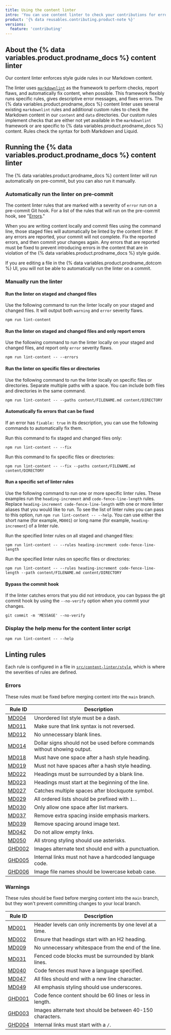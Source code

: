 ```yaml
---
title: Using the content linter
intro: 'You can use content linter to check your contributions for errors.'
product: '{% data reusables.contributing.product-note %}'
versions:
  feature: 'contributing'
---
```


## About the {% data variables.product.prodname_docs %} content linter

Our content linter enforces style guide rules in our Markdown content.

The linter uses [`markdownlint`](https://github.com/DavidAnson/markdownlint) as the framework to perform checks, report flaws, and automatically fix content, when possible. This framework flexibly runs specific rules, gives descriptive error messages, and fixes errors. The {% data variables.product.prodname_docs %} content linter uses several existing `markdownlint` rules and additional custom rules to check the Markdown content in our `content` and `data` directories. Our custom rules implement checks that are either not yet available in the `markdownlint` framework or are specific to {% data variables.product.prodname_docs %} content. Rules check the syntax for both Markdown and Liquid.

## Running the {% data variables.product.prodname_docs %} content linter

The {% data variables.product.prodname_docs %} content linter will run automatically on pre-commit, but you can also run it manually.

### Automatically run the linter on pre-commit

The content linter rules that are marked with a severity of `error` run on a pre-commit Git hook. For a list of the rules that will run on the pre-commit hook, see "[Errors](#errors)."

When you are writing content locally and commit files using the command line, those staged files will automatically be linted by the content linter. If any errors are reported, your commit will not complete. Fix the reported errors, and then commit your changes again. Any errors that are reported must be fixed to prevent introducing errors in the content that are in violation of the {% data variables.product.prodname_docs %} style guide.

If you are editing a file in the {% data variables.product.prodname_dotcom %} UI, you will not be able to automatically run the linter on a commit.

### Manually run the linter

#### Run the linter on staged and changed files

Use the following command to run the linter locally on your staged and changed files. It will output both `warning` and `error` severity flaws.

```shell
npm run lint-content
```

#### Run the linter on staged and changed files and only report errors

Use the following command to run the linter locally on your staged and changed files, and report only `error` severity flaws.

```shell
npm run lint-content -- --errors
```

#### Run the linter on specific files or directories

Use the following command to run the linter locally on specific files or directories. Separate multiple paths with a space. You can include both files and directories in the same command.

```shell
npm run lint-content -- --paths content/FILENAME.md content/DIRECTORY
```

#### Automatically fix errors that can be fixed

If an error has `fixable: true` in its description, you can use the following commands to automatically fix them.

Run this command to fix staged and changed files only:

```shell
npm run lint-content -- --fix
```

Run this command to fix specific files or directories:

```shell
npm run lint-content -- --fix --paths content/FILENAME.md content/DIRECTORY
```

#### Run a specific set of linter rules

Use the following command to run one or more specific linter rules. These examples run the `heading-increment` and `code-fence-line-length` rules. Replace `heading-increment code-fence-line-length` with one or more linter aliases that you would like to run. To see the list of linter rules you can pass to this option, run `npm run lint-content -- --help`. You can use either the short name (for example, `MD001`) or long name (for example, `heading-increment`) of a linter rule.

Run the specified linter rules on all staged and changed files:

```shell
npm run lint-content -- --rules heading-increment code-fence-line-length
```

Run the specified linter rules on specific files or directories:

```shell
npm run lint-content -- --rules heading-increment code-fence-line-length --path content/FILENAME.md content/DIRECTORY
```

#### Bypass the commit hook

If the linter catches errors that you did not introduce, you can bypass the git commit hook by using the `--no-verify` option when you commit your changes.

```shell
git commit -m 'MESSAGE' --no-verify
```

### Display the help menu for the content linter script

```shell
npm run lint-content -- --help
```

## Linting rules

Each rule is configured in a file in [`src/content-linter/style`](https://github.com/github/docs/tree/main/src/content-linter/style), which is where the severities of rules are defined.

### Errors

These rules must be fixed before merging content into the `main` branch.

| **Rule ID** | **Description** |
|---|---|
| [MD004](https://github.com/DavidAnson/markdownlint/blob/main/doc/md004.md) | Unordered list style must be a dash. |
| [MD011](https://github.com/DavidAnson/markdownlint/blob/main/doc/md011.md) | Make sure that link syntax is not reversed. |
| [MD012](https://github.com/DavidAnson/markdownlint/blob/main/doc/md012.md) | No unnecessary blank lines. |
| [MD014](https://github.com/DavidAnson/markdownlint/blob/main/doc/md014.md) | Dollar signs should not be used before commands without showing output. |
| [MD018](https://github.com/DavidAnson/markdownlint/blob/main/doc/md018.md) | Must have one space after a hash style heading. |
| [MD019](https://github.com/DavidAnson/markdownlint/blob/main/doc/md019.md) | Must not have spaces after a hash style heading. |
| [MD022](https://github.com/DavidAnson/markdownlint/blob/main/doc/md022.md) | Headings must be surrounded by a blank line. |
| [MD023](https://github.com/DavidAnson/markdownlint/blob/main/doc/md023.md) | Headings must start at the beginning of the line. |
| [MD027](https://github.com/DavidAnson/markdownlint/blob/main/doc/md027.md) | Catches multiple spaces after blockquote symbol. |
| [MD029](https://github.com/DavidAnson/markdownlint/blob/main/doc/md029.md) | All ordered lists should be prefixed with `1.`. |
| [MD030](https://github.com/DavidAnson/markdownlint/blob/main/doc/md030.md) | Only allow one space after list markers. |
| [MD037](https://github.com/DavidAnson/markdownlint/blob/main/doc/md037.md) | Remove extra spacing inside emphasis markers. |
| [MD039](https://github.com/DavidAnson/markdownlint/blob/main/doc/md039.md) | Remove spacing around image text. |
| [MD042](https://github.com/DavidAnson/markdownlint/blob/main/doc/md042.md) | Do not allow empty links. |
| [MD050](https://github.com/DavidAnson/markdownlint/blob/main/doc/md050.md) | All strong styling should use asterisks. |
| [GHD002](https://github.com/github/docs/blob/main/src/content-linter/lib/linting-rules/image-alt-text-end-punctuation.js) | Images alternate text should end with a punctuation. |
| [GHD005](https://github.com/github/docs/blob/main/src/content-linter/lib/linting-rules/internal-links-lang.js) | Internal links must not have a hardcoded language code. |
| [GHD006](https://github.com/github/docs/blob/main/src/content-linter/lib/linting-rules/image-file-kebab.js) | Image file names should be lowercase kebab case. |

### Warnings

These rules should be fixed before merging content into the `main` branch, but they won't prevent committing changes to your local branch.

| **Rule ID** | **Description** |
|---|---|
| [MD001](https://github.com/DavidAnson/markdownlint/blob/main/doc/md001.md) | Header levels can only increments by one level at a time. |
| [MD002](https://github.com/DavidAnson/markdownlint/blob/main/doc/md002.md) | Ensure that headings start with an H2 heading. |
| [MD009](https://github.com/DavidAnson/markdownlint/blob/main/doc/md009.md) | No unnecessary whitespace from the end of the line. |
| [MD031](https://github.com/DavidAnson/markdownlint/blob/main/doc/md031.md) | Fenced code blocks must be surrounded by blank lines. |
| [MD040](https://github.com/DavidAnson/markdownlint/blob/main/doc/md040.md) | Code fences must have a language specified. |
| [MD047](https://github.com/DavidAnson/markdownlint/blob/main/doc/md047.md) | All files should end with a new line character. |
| [MD049](https://github.com/DavidAnson/markdownlint/blob/main/doc/md049.md) | All emphasis styling should use underscores. |
| [GHD001](https://github.com/github/docs/blob/main/src/content-linter/lib/linting-rules/code-fence-line-length.js) | Code fence content should be 60 lines or less in length. |
| [GHD003](https://github.com/github/docs/blob/main/src/content-linter/lib/linting-rules/image-alt-text-length.js) | Images alternate text should be between 40-150 characters. |
| [GHD004](https://github.com/github/docs/blob/main/src/content-linter/lib/linting-rules/internal-links-slash.js) | Internal links must start with a `/`. |
